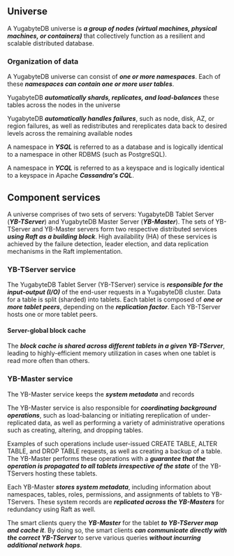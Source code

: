 ## Universe
A YugabyteDB universe is ***a group of nodes (virtual machines, physical machines, or containers)*** that collectively function as a resilient and scalable distributed database.

### Organization of data
A YugabyteDB universe can consist of ***one or more namespaces***. Each of these ***namespaces can contain one or more user tables***.

YugabyteDB ***automatically shards, replicates, and load-balances*** these tables across the nodes in the universe

YugabyteDB **_automatically handles failures_**, such as node, disk, AZ, or region failures, as well as redistributes and rereplicates data back to desired levels across the remaining available nodes

A namespace in **_YSQL_** is referred to as a database and is logically identical to a namespace in other RDBMS (such as PostgreSQL).

A namespace in **_YCQL_** is referred to as a keyspace and is logically identical to a keyspace in Apache **_Cassandra's CQL_**.

## Component services
A universe comprises of two sets of servers: YugabyteDB Tablet Server (**_YB-TServer_**) and YugabyteDB Master Server (**_YB-Master_**). The sets of YB-TServer and YB-Master servers form two respective distributed services **_using Raft as a building block_**. High availability (HA) of these services is achieved by the failure detection, leader election, and data replication mechanisms in the Raft implementation.

### YB-TServer service
The YugabyteDB Tablet Server (YB-TServer) service is _**responsible for the input-output (I/O)**_ of the end-user requests in a YugabyteDB cluster. Data for a table is split (sharded) into tablets. Each tablet is composed of **_one or more tablet peers_**, depending on the _**replication factor**_. Each YB-TServer hosts one or more tablet peers.

#### Server-global block cache
The _**block cache is shared across different tablets in a given YB-TServer**_, leading to highly-efficient memory utilization in cases when one tablet is read more often than others.

### YB-Master service
The YB-Master service keeps the _**system metadata**_ and records

The YB-Master service is also responsible for _**coordinating background operations**_, such as load-balancing or initiating rereplication of under-replicated data, as well as performing a variety of administrative operations such as creating, altering, and dropping tables.

Examples of such operations include user-issued CREATE TABLE, ALTER TABLE, and DROP TABLE requests, as well as creating a backup of a table. The YB-Master performs these operations with a _**guarantee that the operation is propagated to all tablets irrespective of the state**_ of the YB-TServers hosting these tablets.

Each YB-Master _**stores system metadata**_, including information about namespaces, tables, roles, permissions, and assignments of tablets to YB-TServers. These system records are _**replicated across the YB-Masters**_ for redundancy using Raft as well. 

The smart clients query the _**YB-Master**_ for the tablet _**to YB-TServer map and cache it**_. By doing so, the smart clients _**can communicate directly with the correct YB-TServer**_ to serve various queries _**without incurring additional network hops**_.
